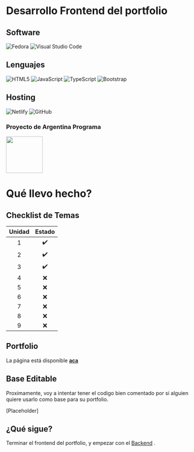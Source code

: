 # Desarrollo Frontend del portfolio

## Software
![Fedora](https://img.shields.io/badge/Fedora-294172?style=for-the-badge&logo=fedora&logoColor=white) ![Visual Studio Code](https://img.shields.io/badge/Visual%20Studio%20Code-0078d7.svg?style=for-the-badge&logo=visual-studio-code&logoColor=white) 

## Lenguajes
![HTML5](https://img.shields.io/badge/html5-%23E34F26.svg?style=for-the-badge&logo=html5&logoColor=white) ![JavaScript](https://img.shields.io/badge/javascript-%23323330.svg?style=for-the-badge&logo=javascript&logoColor=%23F7DF1E) ![TypeScript](https://img.shields.io/badge/typescript-%23007ACC.svg?style=for-the-badge&logo=typescript&logoColor=white) ![Bootstrap](https://img.shields.io/badge/bootstrap-%23563D7C.svg?style=for-the-badge&logo=bootstrap&logoColor=white)

## Hosting

![Netlify](https://img.shields.io/badge/netlify-%23000000.svg?style=for-the-badge&logo=netlify&logoColor=#00C7B7)
![GitHub](https://img.shields.io/badge/github-%23121011.svg?style=for-the-badge&logo=github&logoColor=white)

### Proyecto de Argentina Programa

<img src=".src/assets/APLogo.png" height="100"/>


# Qué llevo hecho?

## Checklist de Temas

| Unidad | Estado |
| :---: | :---: |
|1|:heavy_check_mark:|
|2|:heavy_check_mark:|
|3|:heavy_check_mark:|
|4|:x:|
|5|:x:|
|6|:x:|
|7|:x:|
|8|:x:|
|9|:x:|

## Portfolio

La página está disponible **[aca](https://faculerena.com.ar/)**


## Base Editable

Proximamente, voy a intentar tener el codigo bien comentado por si alguien quiere usarlo como base para su portfolio.

[Placeholder]


## ¿Qué sigue?

Terminar el frontend del portfolio, y empezar con el [Backend](https://github.com/faculerena/portfolio_back)
.




